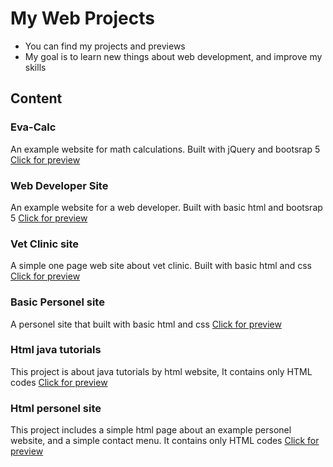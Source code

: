 # My Web Projects
- You can find my projects and previews
- My goal is to learn new things about web development, and improve my skills

## Content

### Eva-Calc 
An example website for math calculations. Built with jQuery and bootsrap 5 [Click for preview](https://burakhan29.github.io/web-projects/eva-calc/ "Click for preview")

### Web Developer Site
An example website for a web developer. Built with basic html and bootsrap 5 [Click for preview](https://burakhan29.github.io/web-projects/wDevApp/ "Click for preview")

### Vet Clinic site
A simple one page web site about vet clinic. Built with basic html and css [Click for preview](https://burakhan29.github.io/web-projects/vet-clinic/ "Click for preview")

### Basic Personel site
A personel site that built with basic html and css [Click for preview](https://burakhan29.github.io/web-projects/Personel-site2/ "Click for preview")

### Html java tutorials
This project is about java tutorials by html website, It contains only HTML codes [Click for preview](https://brkunver.github.io/html-java-tutorial/ "Click for preview")

### Html personel site
This project includes a simple html page about an example personel website, and a simple contact menu. It contains only HTML codes  [Click for preview](https://brkunver.github.io/basic-html/ "Click for preview")
